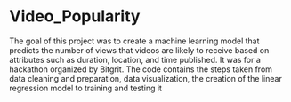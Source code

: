 # Video_Popularity
The goal of this project was to create a machine learning model that predicts the number of views that videos are likely to receive based on attributes such as duration, location, and time published. 
It was for a hackathon organized by Bitgrit. 
The code contains the steps taken from data cleaning and preparation, data visualization, the creation of the linear regression model to training and testing it
